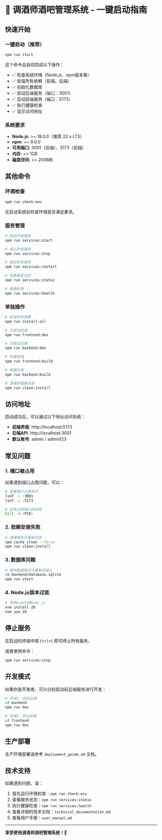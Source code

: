# 🚀 调酒师酒吧管理系统 - 一键启动指南

## 快速开始

### 一键启动（推荐）

```bash
npm run start
```

这个命令会自动完成以下操作：
- ✅ 检查系统环境（Node.js、npm版本等）
- ✅ 安装所有依赖（前端、后端）
- ✅ 初始化数据库
- ✅ 启动后端服务（端口：3001）
- ✅ 启动前端服务（端口：5173）
- ✅ 执行健康检查
- ✅ 显示访问地址

### 系统要求

- **Node.js**: >= 18.0.0（推荐 22.x LTS）
- **npm**: >= 9.0.0
- **可用端口**: 3001（后端）、5173（前端）
- **内存**: >= 1GB
- **磁盘空间**: >= 200MB

## 其他命令

### 环境检查

```bash
npm run check-env
```

在启动系统前检查环境是否满足要求。

### 服务管理

```bash
# 启动所有服务
npm run services:start

# 停止所有服务
npm run services:stop

# 重启所有服务
npm run services:restart

# 查看服务状态
npm run services:status

# 健康检查
npm run services:health
```

### 单独操作

```bash
# 安装所有依赖
npm run install:all

# 只启动前端
npm run frontend:dev

# 只启动后端
npm run backend:dev

# 构建前端
npm run frontend:build

# 构建后端
npm run backend:build

# 清理并重新安装
npm run clean:install
```

## 访问地址

启动成功后，可以通过以下地址访问系统：

- **前端界面**: http://localhost:5173
- **后端API**: http://localhost:3001
- **默认账号**: admin / admin123

## 常见问题

### 1. 端口被占用

如果遇到端口占用问题，可以：

```bash
# 查看端口占用情况
lsof -i :3001
lsof -i :5173

# 杀死占用端口的进程
kill -9 <PID>
```

### 2. 依赖安装失败

```bash
# 清理缓存并重新安装
npm cache clean --force
npm run clean:install
```

### 3. 数据库问题

```bash
# 删除数据库文件重新初始化
rm backend/database.sqlite
npm run start
```

### 4. Node.js版本过低

```bash
# 使用nvm升级Node.js
nvm install 20
nvm use 20
```

## 停止服务

在启动的终端中按 `Ctrl+C` 即可停止所有服务。

或者使用命令：

```bash
npm run services:stop
```

## 开发模式

如果你是开发者，可以分别启动前后端服务进行开发：

```bash
# 终端1：启动后端
cd backend
npm run dev

# 终端2：启动前端
cd frontend
npm run dev
```

## 生产部署

生产环境部署请参考 `deployment_guide.md` 文档。

## 技术支持

如果遇到问题，请：

1. 首先运行环境检查：`npm run check-env`
2. 查看服务状态：`npm run services:status`
3. 执行健康检查：`npm run services:health`
4. 查看详细的技术文档：`technical_documentation.md`
5. 查看用户手册：`user_manual.md`

---

**享受使用调酒师酒吧管理系统！🍹**